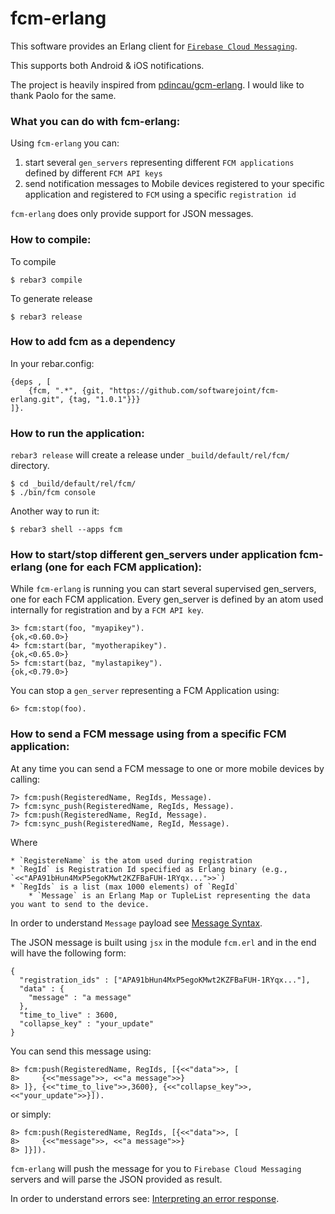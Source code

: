 fcm-erlang
=======

This software provides an Erlang client for [`Firebase Cloud Messaging`](https://firebase.google.com/docs/cloud-messaging).

This supports both Android & iOS notifications.

The project is heavily inspired from [pdincau/gcm-erlang](https://github.com/pdincau/gcm-erlang). I would like to thank Paolo for the same.

### What you can do with fcm-erlang:

Using `fcm-erlang` you can:

1. start several `gen_servers` representing different `FCM applications` defined by different `FCM API keys`
2. send notification messages to Mobile devices registered to your specific application and registered to `FCM` using a specific `registration id`

`fcm-erlang` does only provide support for JSON messages.

### How to compile:

To compile

    $ rebar3 compile
    
To generate release

    $ rebar3 release
    
### How to add fcm as a dependency

In your rebar.config:

    {deps , [
        {fcm, ".*", {git, "https://github.com/softwarejoint/fcm-erlang.git", {tag, "1.0.1"}}}
    ]}.

### How to run the application:

`rebar3 release` will create a release under `_build/default/rel/fcm/` directory.

    $ cd _build/default/rel/fcm/
    $ ./bin/fcm console

Another way to run it:

    $ rebar3 shell --apps fcm

### How to start/stop different gen_servers under application fcm-erlang (one for each FCM application):

While `fcm-erlang` is running you can start several supervised gen_servers, one
for each FCM application. Every gen_server is defined by an atom used
internally for registration and by a `FCM API key`.

    3> fcm:start(foo, "myapikey").
    {ok,<0.60.0>}
    4> fcm:start(bar, "myotherapikey").
    {ok,<0.65.0>}
    5> fcm:start(baz, "mylastapikey").
    {ok,<0.79.0>}

You can stop a `gen_server` representing a FCM Application using:

    6> fcm:stop(foo).

### How to send a FCM message using from a specific FCM application:

At any time you can send a FCM message to one or more mobile devices by calling:

    7> fcm:push(RegisteredName, RegIds, Message).
    7> fcm:sync_push(RegisteredName, RegIds, Message).
    7> fcm:push(RegisteredName, RegId, Message).
    7> fcm:sync_push(RegisteredName, RegId, Message).

Where
 
	* `RegistereName` is the atom used during registration
	* `RegId` is Registration Id specified as Erlang binary (e.g., `<<"APA91bHun4MxP5egoKMwt2KZFBaFUH-1RYqx...">>`)
	* `RegIds` is a list (max 1000 elements) of `RegId`
        * `Message` is an Erlang Map or TupleList representing the data you want to send to the device.

In order to understand `Message` payload see [Message Syntax](https://firebase.google.com/docs/cloud-messaging/http-server-ref#send-downstream).

The JSON message is built using `jsx` in the module `fcm.erl` and in the end will have the following form:

    {
      "registration_ids" : ["APA91bHun4MxP5egoKMwt2KZFBaFUH-1RYqx..."],
      "data" : {
        "message" : "a message"
      },
      "time_to_live" : 3600,
      "collapse_key" : "your_update"
    }

You can send this message using:

    8> fcm:push(RegisteredName, RegIds, [{<<"data">>, [
    8>     {<<"message">>, <<"a message">>}
    8> ]}, {<<"time_to_live">>,3600}, {<<"collapse_key">>,<<"your_update">>}]).

or simply:

    8> fcm:push(RegisteredName, RegIds, [{<<"data">>, [
    8>     {<<"message">>, <<"a message">>}
    8> ]}]).

`fcm-erlang` will push the message for you to `Firebase Cloud Messaging` servers and will parse the JSON provided as result.

In order to understand errors see: [Interpreting an error response](https://firebase.google.com/docs/cloud-messaging/http-server-ref#error-codes).
